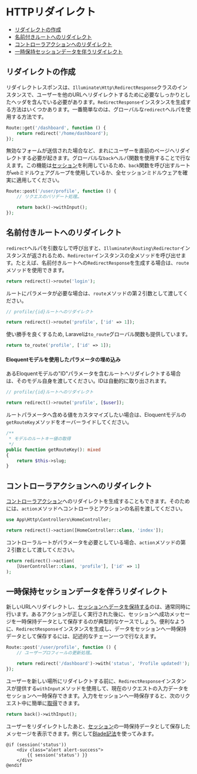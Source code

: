 # HTTPリダイレクト

- [リダイレクトの作成](#creating-redirects)
- [名前付きルートへのリダイレクト](#redirecting-named-routes)
- [コントローラアクションへのリダイレクト](#redirecting-controller-actions)
- [一時保持セッションデータを伴うリダイレクト](#redirecting-with-flashed-session-data)

<a name="creating-redirects"></a>
## リダイレクトの作成

リダイレクトレスポンスは、`Illuminate\Http\RedirectResponse`クラスのインスタンスで、ユーザーを他のURLへリダイレクトするために必要なしっかりとしたヘッダを含んでいる必要があります。`RedirectResponse`インスタンスを生成する方法はいくつかあります。一番簡単なのは、グローバルな`redirect`ヘルパを使用する方法です。

```php
Route::get('/dashboard', function () {
    return redirect('/home/dashboard');
});
```

無効なフォームが送信された場合など、まれにユーザーを直前のページへリダイレクトする必要が起きます。グローバルな`back`ヘルパ関数を使用することで行なえます。この機能は[セッション](/docs/{{version}}/session)を利用しているため、`back`関数を呼び出すルートが`web`ミドルウェアグループを使用しているか、全セッションミドルウェアを確実に適用してください。

```php
Route::post('/user/profile', function () {
    // リクエスのバリデート処理…

    return back()->withInput();
});
```

<a name="redirecting-named-routes"></a>
## 名前付きルートへのリダイレクト

`redirect`ヘルパを引数なしで呼び出すと、`Illuminate\Routing\Redirector`インスタンスが返されるため、`Redirector`インスタンスの全メソッドを呼び出せます。たとえば、名前付きルートへの`RedirectResponse`を生成する場合は、`route`メソッドを使用できます。

```php
return redirect()->route('login');
```

ルートにパラメータが必要な場合は、`route`メソッドの第２引数として渡してください。

```php
// profile/{id}ルートへのリダイレクト

return redirect()->route('profile', ['id' => 1]);
```

使い勝手を良くするため, Laravelは`to_route`グローバル関数も提供しています。

```php
return to_route('profile', ['id' => 1]);
```

<a name="populating-parameters-via-eloquent-models"></a>
#### Eloquentモデルを使用したパラメータの埋め込み

あるEloquentモデルの"ID"パラメータを含むルートへリダイレクトする場合は、そのモデル自身を渡してください。IDは自動的に取り出されます。

```php
// profile/{id}ルートへのリダイレクト

return redirect()->route('profile', [$user]);
```

ルートパラメータへ含める値をカスタマイズしたい場合は、Eloquentモデルの`getRouteKey`メソッドをオーバーライドしてください。

```php
/**
 * モデルのルートキー値の取得
 */
public function getRouteKey(): mixed
{
    return $this->slug;
}
```

<a name="redirecting-controller-actions"></a>
## コントローラアクションへのリダイレクト

[コントローラアクション](/docs/{{version}}/controllers)へのリダイレクトを生成することもできます。そのためには、`action`メソッドへコントローラとアクションの名前を渡してください。

```php
use App\Http\Controllers\HomeController;

return redirect()->action([HomeController::class, 'index']);
```

コントローラルートがパラメータを必要としている場合、`action`メソッドの第２引数として渡してください。

```php
return redirect()->action(
    [UserController::class, 'profile'], ['id' => 1]
);
```

<a name="redirecting-with-flashed-session-data"></a>
## 一時保持セッションデータを伴うリダイレクト

新しいURLへリダイレクトし、[セッションへデータを保持する](/docs/{{version}}/session#flash-data)のは、通常同時に行います。あるアクションが正しく実行された後に、セッションへ成功メッセージを一時保持データとして保存するのが典型的なケースでしょう。便利なように、`RedirectResponse`インスタンスを生成し、データをセッションへ一時保持データとして保存するには、記述的なチェーン一つで行なえます。

```php
Route::post('/user/profile', function () {
    // ユーザープロフィールの更新処理…

    return redirect('/dashboard')->with('status', 'Profile updated!');
});
```

ユーザーを新しい場所にリダイレクトする前に、`RedirectResponse`インスタンスが提供する`withInput`メソッドを使用して、現在のリクエストの入力データをセッションへ一時保存できます。入力をセッションへ一時保存すると、次のリクエスト中に簡単に[取得](/docs/{{version}}/requests#retrieveing-old-input)できます。

```php
return back()->withInput();
```

ユーザーをリダイレクトしたあと、[セッション](/docs/{{version}}/session)の一時保持データとして保存したメッセージを表示できます。例として[Blade記法](/docs/{{version}}/blade)を使ってみます。

```blade
@if (session('status'))
    <div class="alert alert-success">
        {{ session('status') }}
    </div>
@endif
```
